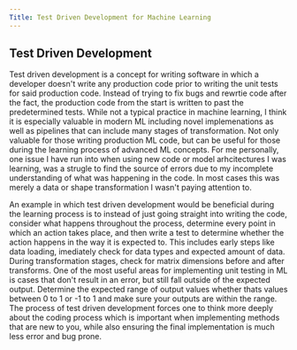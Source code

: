 ```yaml
---
Title: Test Driven Development for Machine Learning
---
```


## Test Driven Development 

Test driven development is a concept for writing software in which a developer doesn't write any production code prior to writing the unit tests for said production code.  Instead of trying to fix bugs and rewrtie code after the fact, the production code from the start is written to past the predetermined tests. While not a typical practice in machine learning, I think it is especially valuable in modern ML including novel implemenations as well as pipelines that can include many stages of transformation.  Not only valuable for those writing production ML code, but can be useful for those during the learning process of advanced ML concepts.  For me personally, one issue I have run into when using new code or model arhcitectures I was learning, was a strugle to find the source of errors due to my incomplete understanding of what was happening in the code.  In most cases this was merely a data or shape transformation I wasn't paying attention to.  

An example in which test driven development would be beneficial during the learning process is to instead of just going straight into writing the code, consider what happens throughout the process, determine every point in which an action takes place, and then write a test to determine whether the action happens in the way it is expected to.  This includes early steps like data loading, imediately check for data types and expected amount of data.  During transformation stages, check for matrix dimensions before and after transforms. One of the most useful areas for implementing unit testing in ML is cases that don't result in an error, but still fall outside of the expected output. Determine the expected range of output values whether thats values between 0 to 1 or -1 to 1 and make sure your outputs are within the range. The process of test driven development forces one to think more deeply about the coding process which is important when implementing methods that are new to you, while also ensuring the final implementation is much less error and bug prone.   